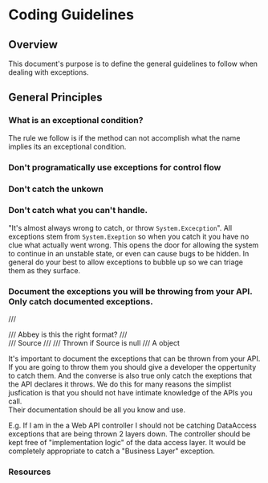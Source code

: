 # Coding Guidelines

## Overview

This document's purpose is to define the general guidelines to follow when dealing with exceptions.

## General Principles

### What is an exceptional condition?

The rule we follow is if the method can not accomplish what the name implies its an exceptional condition.  

### Don't programatically use exceptions for control flow

### Don't catch the unkown

### Don't catch what you can't handle.
"It's almost always wrong to catch, or throw  `System.Excecption`".  All exceptions stem from `System.Exeption` so when you catch it you have no clue what actually went wrong.
This opens the door for allowing the system to continue in an unstable state, or even can cause bugs to be hidden. In general do your best to allow exceptions to bubble up so we can triage them as they surface.

### Document the exceptions you will be throwing from your API.  Only catch documented exceptions.

/// <summary>
/// Abbey is this the right format? 
/// </summary>
/// <param name="source">Source</param>
/// <exception cref="ArgumentNullException">
/// Thrown if Source is null</exception>
/// <returns>A object</returns>

It's important to document the exceptions that can be thrown from your API.  
If you are going to throw them you should give a developer the oppertunity to catch them.  And the converse is also true only catch the exeptions that the API declares it throws.  We do this for many reasons the simplist jusfication is that you should not have intimate knowledge of the APIs you call.  
Their documentation should be all you know and use.  

E.g.  If I am in the a Web API controller I should not be catching DataAccess exceptions that are being thrown 2 layers down.  The controller should be kept free of "implementation logic" of the data access layer.  It would be completely appropriate to catch a "Business Layer" exception.

### Resources


